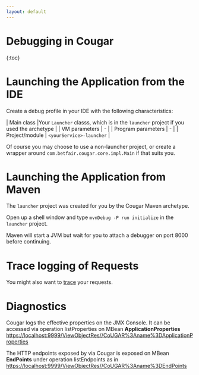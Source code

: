 ```yaml
---
layout: default
---
```

Debugging in Cougar
===================
{:toc}

# Launching the Application from the IDE

Create a debug profile in your IDE with the following characteristics:

| Main class |Your ```Launcher``` classs, which is in the ```launcher``` project if you used the archetype |
| VM parameters | \- |
| Program parameters | \- |
| Project/module | ```<yourService>-launcher``` |

Of course you may choose to use a non-launcher project, or create a wrapper around ```com.betfair.cougar.core.impl.Main``` if that suits you.

# Launching the Application from Maven

The ```launcher``` project was created for you by the Cougar Maven archetype.

Open up a shell window and type ```mvnDebug -P run initialize``` in the ```launcher``` project.

Maven will start a JVM but wait for you to attach a debugger on port 8000 before continuing.

# Trace logging of Requests

You might also want to [trace](Tracing_Requests_in_Cougar.html) your requests.

# Diagnostics

Cougar logs the effective properties on the JMX Console. It can be accessed via operation listProperties on MBean **ApplicationProperties**
[https://localhost:9999/ViewObjectRes//CoUGAR%3Aname%3DApplicationProperties](https://localhost:9999/ViewObjectRes//CoUGAR%3Aname%3DApplicationProperties)

The HTTP endpoints exposed by via Cougar is exposed on MBean **EndPoints** under operation listEndpoints as in
[https://localhost:9999/ViewObjectRes//CoUGAR%3Aname%3DEndPoints](https://localhost:9999/ViewObjectRes//CoUGAR%3Aname%3DEndPoints)